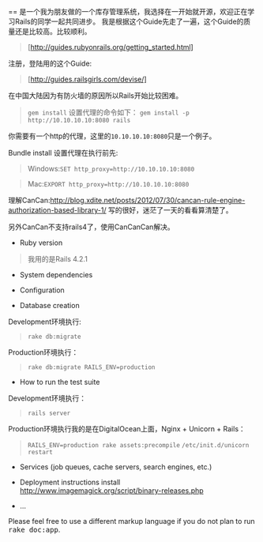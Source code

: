 == 是一个我为朋友做的一个库存管理系统，我选择在一开始就开源，欢迎正在学习Rails的同学一起共同进步。
我是根据这个Guide先走了一遍，这个Guide的质量还是比较高。比较顺利。
 > [http://guides.rubyonrails.org/getting_started.html]

注册，登陆用的这个Guide:
 > [http://guides.railsgirls.com/devise/]

在中国大陆因为有防火墙的原因所以Rails开始比较困难。
 > `gem install` 设置代理的命令如下：
 > `gem install -p http://10.10.10.10:8080 rails`
 
你需要有一个http的代理，这里的`10.10.10.10:8080`只是一个例子。

Bundle install 设置代理在执行前先:
 > Windows:`SET http_proxy=http://10.10.10.10:8080`
 
 > Mac:`EXPORT http_proxy=http://10.10.10.10:8080`

理解CanCan:http://blog.xdite.net/posts/2012/07/30/cancan-rule-engine-authorization-based-library-1/
写的很好，迷茫了一天的看看算清楚了。

另外CanCan不支持rails4了，使用CanCanCan解决。

* Ruby version
 > 我用的是Rails 4.2.1

* System dependencies

* Configuration

* Database creation

Development环境执行:
 > `rake db:migrate`

Production环境执行：
 > `rake db:migrate RAILS_ENV=production`

* How to run the test suite

Development环境执行：
 > `rails server`

Production环境执行我的是在DigitalOcean上面，Nginx + Unicorn  + Rails：
 > `RAILS_ENV=production rake assets:precompile`
 > `/etc/init.d/unicorn restart`
 
* Services (job queues, cache servers, search engines, etc.)

* Deployment instructions
install http://www.imagemagick.org/script/binary-releases.php

* ...


Please feel free to use a different markup language if you do not plan to run
<tt>rake doc:app</tt>.

[http://guides.rubyonrails.org/getting_started.html]: http://guides.rubyonrails.org/getting_started.html
[http://guides.railsgirls.com/devise/]: http://guides.railsgirls.com/devise/
